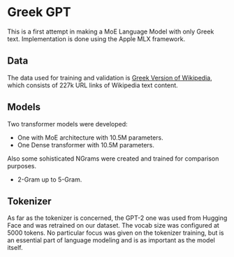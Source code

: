 # Greek GPT

This is a first attempt in making a MoE Language Model with only Greek text.
Implementation is done using the Apple MLX framework.

## Data

The data used for training and validation is [Greek Version of Wikipedia](https://huggingface.co/datasets/wikimedia/wikipedia/viewer/20231101.el), which consists of 227k URL links of Wikipedia text content.

## Models

Two transformer models were developed:

- One with MoE architecture with 10.5M parameters.
- One Dense transformer with 10.5M parameters.

Also some sohisticated NGrams were created and trained for comparison purposes.

- 2-Gram up to 5-Gram.

## Tokenizer

As far as the tokenizer is concerned, the GPT-2 one was used from Hugging Face and was retrained on our dataset. The vocab size was configured at 5000 tokens. No particular focus was given on the tokenizer training, but is an essential part of language modeling and is as important as the model itself.
